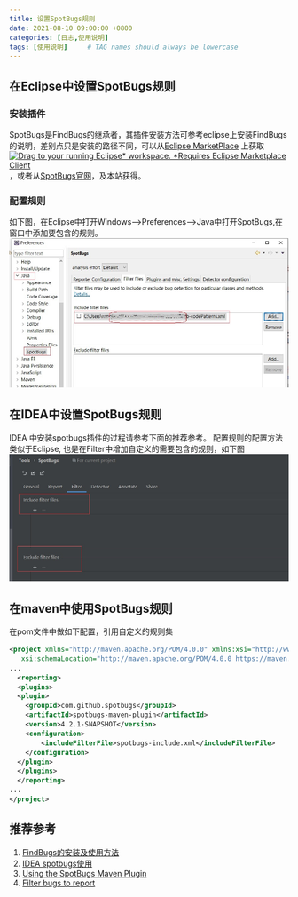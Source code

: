 ```yaml
---
title: 设置SpotBugs规则
date: 2021-08-10 09:00:00 +0800
categories: [日志,使用说明]
tags: [使用说明]     # TAG names should always be lowercase
---
```


## 在Eclipse中设置SpotBugs规则
### 安装插件
 SpotBugs是FindBugs的继承者，其插件安装方法可参考eclipse上安装FindBugs的说明，差别点只是安装的路径不同，可以从[Eclipse MarketPlace](https://marketplace.eclipse.org/content/spotbugs-eclipse-plugin) 上获取[![Drag to your running Eclipse* workspace. *Requires Eclipse Marketplace Client](https://marketplace.eclipse.org/sites/all/themes/solstice/public/images/marketplace/btn-install.svg)](http://marketplace.eclipse.org/marketplace-client-intro?mpc_install=3519199 "拖拽到运行的Eclipse工作空间中(依赖 Eclipse Marketplace Client)")，或者从[SpotBugs官网](https://spotbugs.readthedocs.io/en/latest/eclipse.html)，及本站获得。  

### 配置规则
 如下图，在Eclipse中打开Windows-->Preferences-->Java中打开SpotBugs,在窗口中添加要包含的规则。
![Eclipse 中配置SpotBugs规则](/assets/img/rules/sb/eclipseRules.jpg)

## 在IDEA中设置SpotBugs规则
IDEA 中安装spotbugs插件的过程请参考下面的推荐参考。
配置规则的配置方法类似于Eclipse, 也是在Filter中增加自定义的需要包含的规则，如下图
![IDEA 配置规则](/assets/img/rules/sb/ideaRules.jpg)

## 在maven中使用SpotBugs规则
在pom文件中做如下配置，引用自定义的规则集

````xml
<project xmlns="http://maven.apache.org/POM/4.0.0" xmlns:xsi="http://www.w3.org/2001/XMLSchema-instance"
   xsi:schemaLocation="http://maven.apache.org/POM/4.0.0 https://maven.apache.org/xsd/maven-4.0.0.xsd">
...
  <reporting>
  <plugins>
  <plugin>
    <groupId>com.github.spotbugs</groupId>
    <artifactId>spotbugs-maven-plugin</artifactId>
    <version>4.2.1-SNAPSHOT</version>
    <configuration>
        <includeFilterFile>spotbugs-include.xml</includeFilterFile>
    </configuration>
  </plugin>
  </plugins>
  </reporting>
...
</project>
````

## 推荐参考
1. [FindBugs的安装及使用方法][eclipse_install]
2. [IDEA spotbugs使用][idea_install]
3. [Using the SpotBugs Maven Plugin][using_maven]
4. [Filter bugs to report][maven_filter]

[eclipse_install]:https://www.cnblogs.com/thomasyang-blogs/p/7657252.html "FindBugs的安装及使用方法"
[idea_install]:https://www.cnblogs.com/xiang--liu/p/13637154.html "IDEA spotbugs使用"
[using_maven]:https://spotbugs.readthedocs.io/en/latest/maven.html#using-the-spotbugs-maven-plugin "Using the SpotBugs Maven Plugin"
[maven_filter]:https://spotbugs.github.io/spotbugs-maven-plugin/usage.html "Filter bugs to report"
